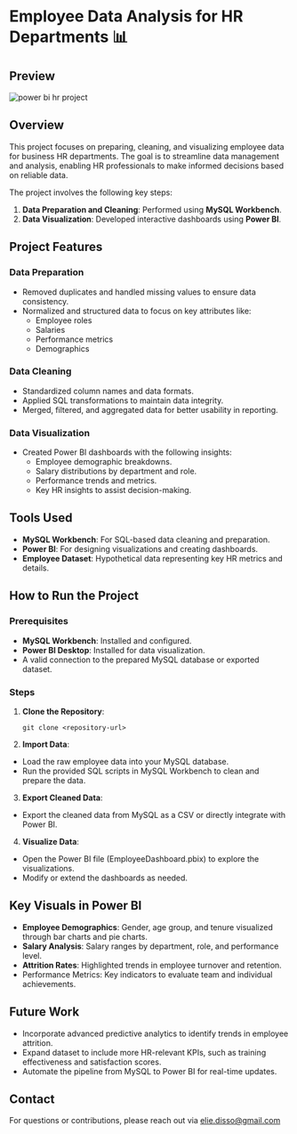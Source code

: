 # Employee Data Analysis for HR Departments 📊

## Preview

![power bi hr project](https://github.com/user-attachments/assets/f2f4d820-0eed-469f-a213-5be5558e3d63)

## Overview

This project focuses on preparing, cleaning, and visualizing employee data for business HR departments. The goal is to streamline data management and analysis, enabling HR professionals to make informed decisions based on reliable data.

The project involves the following key steps:
1. **Data Preparation and Cleaning**: Performed using **MySQL Workbench**.
2. **Data Visualization**: Developed interactive dashboards using **Power BI**.


## Project Features

### Data Preparation
- Removed duplicates and handled missing values to ensure data consistency.
- Normalized and structured data to focus on key attributes like:
  - Employee roles
  - Salaries
  - Performance metrics
  - Demographics

### Data Cleaning
- Standardized column names and data formats.
- Applied SQL transformations to maintain data integrity.
- Merged, filtered, and aggregated data for better usability in reporting.

### Data Visualization
- Created Power BI dashboards with the following insights:
  - Employee demographic breakdowns.
  - Salary distributions by department and role.
  - Performance trends and metrics.
  - Key HR insights to assist decision-making.

## Tools Used

- **MySQL Workbench**: For SQL-based data cleaning and preparation.
- **Power BI**: For designing visualizations and creating dashboards.
- **Employee Dataset**: Hypothetical data representing key HR metrics and details.

## How to Run the Project

### Prerequisites
- **MySQL Workbench**: Installed and configured.
- **Power BI Desktop**: Installed for data visualization.
- A valid connection to the prepared MySQL database or exported dataset.

### Steps
1. **Clone the Repository**:
   ```
   git clone <repository-url>
   ```


3. **Import Data**:
- Load the raw employee data into your MySQL database.
- Run the provided SQL scripts in MySQL Workbench to clean and prepare the data.
  
3. **Export Cleaned Data**:
- Export the cleaned data from MySQL as a CSV or directly integrate with Power BI.
  
4. **Visualize Data**:
- Open the Power BI file (EmployeeDashboard.pbix) to explore the visualizations.
- Modify or extend the dashboards as needed.

## Key Visuals in Power BI

- **Employee Demographics**: Gender, age group, and tenure visualized through bar charts and pie charts.
- **Salary Analysis**: Salary ranges by department, role, and performance level.
- **Attrition Rates**: Highlighted trends in employee turnover and retention.
- Performance Metrics: Key indicators to evaluate team and individual achievements.

## Future Work

- Incorporate advanced predictive analytics to identify trends in employee attrition.
- Expand dataset to include more HR-relevant KPIs, such as training effectiveness and satisfaction scores.
- Automate the pipeline from MySQL to Power BI for real-time updates.

## Contact

For questions or contributions, please reach out via elie.disso@gmail.com
